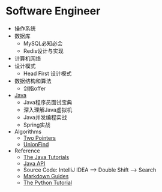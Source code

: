 # Software Engineer
* 操作系统
* 数据库
  * MySQL必知必会
  * Redis设计与实现
* 计算机网络
* 设计模式
  * Head First 设计模式
* 数据结构和算法
  * 剑指offer
* [Java](https://github.com/qingqueenking/JobSeeking/blob/master/Java/JavaLanguage.md)
  * Java程序员面试宝典
  * 深入理解Java虚拟机
  * Java并发编程实战
  * Spring实战
* Algorithms
  * [Two Pointers](https://github.com/qingqueenking/JobSeeking/blob/master/Algorithms/TwoPointers.md)
  * [UnionFind](https://github.com/qingqueenking/JobSeeking/blob/master/Algorithms/UnionFind.md)
* Reference
  * [The Java Tutorials](https://docs.oracle.com/javase/tutorial/java/)
  * [Java API](https://docs.oracle.com/javase/8/docs/api/)
  * Source Code: IntelliJ IDEA --> Double Shift --> Search
  * [Markdown Guides](https://guides.github.com/features/mastering-markdown/)
  * [The Python Tutorial](https://docs.python.org/2/tutorial/index.html)
